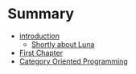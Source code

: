 # Summary

* [introduction](README.md)
   * [Shortly about Luna](shortly_about_luna.md)
* [First Chapter](chapter1.md)
* [Category Oriented Programming](category_oriented_programming.md)

